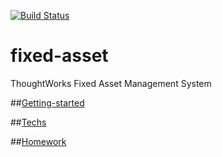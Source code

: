 [![Build Status](http://ci.viff.io:10086/job/fixed-asset-build/badge/icon)](http://ci.viff.io:10086/job/fixed-asset-build/)

# fixed-asset
ThoughtWorks Fixed Asset Management System

##[Getting-started](./docs/GETTING-STARTED.md)

##[Techs](./docs/TECHs.md)

##[Homework](./docs/HOMEWORK.md)